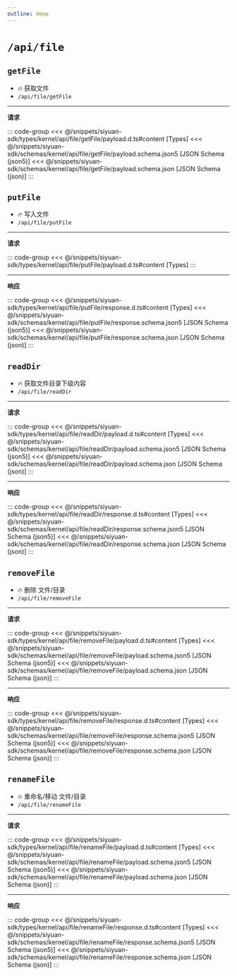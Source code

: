 ```yaml
---
outline: deep
---
```


# `/api/file`

## `getFile`

- 🔥 获取文件
- `/api/file/getFile`

---

**请求**

::: code-group
<<< @/snippets/siyuan-sdk/types/kernel/api/file/getFile/payload.d.ts#content [Types]
<<< @/snippets/siyuan-sdk/schemas/kernel/api/file/getFile/payload.schema.json5 [JSON Schema (json5)]
<<< @/snippets/siyuan-sdk/schemas/kernel/api/file/getFile/payload.schema.json [JSON Schema (json)]
:::

## `putFile`

- 🔥 写入文件
- `/api/file/putFile`

---

**请求**

::: code-group
<<< @/snippets/siyuan-sdk/types/kernel/api/file/putFile/payload.d.ts#content [Types]
:::

---

**响应**

::: code-group
<<< @/snippets/siyuan-sdk/types/kernel/api/file/putFile/response.d.ts#content [Types]
<<< @/snippets/siyuan-sdk/schemas/kernel/api/file/putFile/response.schema.json5 [JSON Schema (json5)]
<<< @/snippets/siyuan-sdk/schemas/kernel/api/file/putFile/response.schema.json [JSON Schema (json)]
:::

## `readDir`

- 🔥 获取文件目录下级内容
- `/api/file/readDir`

---

**请求**

::: code-group
<<< @/snippets/siyuan-sdk/types/kernel/api/file/readDir/payload.d.ts#content [Types]
<<< @/snippets/siyuan-sdk/schemas/kernel/api/file/readDir/payload.schema.json5 [JSON Schema (json5)]
<<< @/snippets/siyuan-sdk/schemas/kernel/api/file/readDir/payload.schema.json [JSON Schema (json)]
:::

---

**响应**

::: code-group
<<< @/snippets/siyuan-sdk/types/kernel/api/file/readDir/response.d.ts#content [Types]
<<< @/snippets/siyuan-sdk/schemas/kernel/api/file/readDir/response.schema.json5 [JSON Schema (json5)]
<<< @/snippets/siyuan-sdk/schemas/kernel/api/file/readDir/response.schema.json [JSON Schema (json)]
:::

## `removeFile`

- 🔥 删除 文件/目录
- `/api/file/removeFile`

---

**请求**

::: code-group
<<< @/snippets/siyuan-sdk/types/kernel/api/file/removeFile/payload.d.ts#content [Types]
<<< @/snippets/siyuan-sdk/schemas/kernel/api/file/removeFile/payload.schema.json5 [JSON Schema (json5)]
<<< @/snippets/siyuan-sdk/schemas/kernel/api/file/removeFile/payload.schema.json [JSON Schema (json)]
:::

---

**响应**

::: code-group
<<< @/snippets/siyuan-sdk/types/kernel/api/file/removeFile/response.d.ts#content [Types]
<<< @/snippets/siyuan-sdk/schemas/kernel/api/file/removeFile/response.schema.json5 [JSON Schema (json5)]
<<< @/snippets/siyuan-sdk/schemas/kernel/api/file/removeFile/response.schema.json [JSON Schema (json)]
:::

## `renameFile`

- 🔥 重命名/移动 文件/目录
- `/api/file/renameFile`

---

**请求**

::: code-group
<<< @/snippets/siyuan-sdk/types/kernel/api/file/renameFile/payload.d.ts#content [Types]
<<< @/snippets/siyuan-sdk/schemas/kernel/api/file/renameFile/payload.schema.json5 [JSON Schema (json5)]
<<< @/snippets/siyuan-sdk/schemas/kernel/api/file/renameFile/payload.schema.json [JSON Schema (json)]
:::

---

**响应**

::: code-group
<<< @/snippets/siyuan-sdk/types/kernel/api/file/renameFile/response.d.ts#content [Types]
<<< @/snippets/siyuan-sdk/schemas/kernel/api/file/renameFile/response.schema.json5 [JSON Schema (json5)]
<<< @/snippets/siyuan-sdk/schemas/kernel/api/file/renameFile/response.schema.json [JSON Schema (json)]
:::
